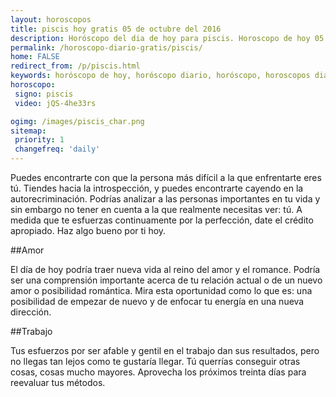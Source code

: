 ```yaml
---
layout: horoscopos
title: piscis hoy gratis 05 de octubre del 2016 
description: Horóscopo del dia de hoy para piscis. Horoscopo de hoy 05 de octubre del 2016. Las predicciones de amor, trabajo, vida personal gratis.
permalink: /horoscopo-diario-gratis/piscis/
home: FALSE
redirect_from: /p/piscis.html
keywords: horóscopo de hoy, horóscopo diario, horóscopo, horoscopos diarios gratis del dia de hoy, horóscopo diario gratis,horóscopo 2016, horóscopo esperanza gracia, horoscopo piscis hoy, horoscop, horóscopos gratis, horoscopo piscis, horoscopo piscis 2016, Tarot, Astrologia, Zodíaco, piscis, horoscopo gratis
horoscopo:
 signo: piscis
 video: jQS-4he33rs

ogimg: /images/piscis_char.png
sitemap:
 priority: 1
 changefreq: 'daily'
---
```



Puedes encontrarte con que la persona más difícil a la que enfrentarte eres tú. Tiendes hacia la introspección, y puedes encontrarte cayendo en la autorecriminación. Podrías analizar a las personas importantes en tu vida y sin embargo no tener en cuenta a la que realmente necesitas ver: tú. A medida que te esfuerzas continuamente por la perfección, date el crédito apropiado. Haz algo bueno por ti hoy.

##Amor

El día de hoy podría traer nueva vida al reino del amor y el romance. Podría ser una comprensión importante acerca de tu relación actual o de un nuevo amor o posibilidad romántica. Mira esta oportunidad como lo que es: una posibilidad de empezar de nuevo y de enfocar tu energía en una nueva dirección.

##Trabajo

Tus esfuerzos por ser afable y gentil en el trabajo dan sus resultados, pero no llegas tan lejos como te gustaría llegar. Tú querrías conseguir otras cosas, cosas mucho mayores. Aprovecha los próximos treinta días para reevaluar tus métodos.